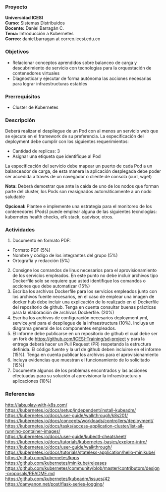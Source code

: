 ### Proyecto
**Universidad ICESI**  
**Curso:** Sistemas Distribuidos  
**Docente:** Daniel Barragán C.  
**Tema:** Introducción a Kubernetes  
**Correo:** daniel.barragan at correo.icesi.edu.co

### Objetivos
* Relacionar conceptos aprendidos sobre balanceo de carga y
descubrimiento de servicio con tecnologías para la orquestación
de contenedores virtuales
* Diagnosticar y ejecutar de forma autónoma las acciones necesarias para lograr infraestructuras estables

### Prerrequisitos
* Cluster de Kubernetes

### Descripción
Deberá realizar el despliegue de un Pod con al menos un servicio web que se ejecute en el framework de su preferencia. La especificación del deployment debe cumplir con los siguientes requerimientos:

* Cantidad de replicas: 3
* Asignar una etiqueta que identifique al Pod

La especificación del servicio debe mapear un puerto de cada Pod a un balanceador de carga, de esta manera la aplicación desplegada debe poder ser accedida a través de un navegador o cliente de consola (curl, wget)

**Nota:**
Deberá demostrar que ante la caída de uno de los nodos que forman parte del cluster, los Pods son reasignados automáticamente a un nodo saludable

**Opcional:**
Plantee e implemente una estrategia para el monitoreo de los contenedores (Pods) puede emplear alguna de las siguientes tecnologías: kubernetes health checks, efk stack, cadvisor, otros.

### Actividades
1. Documento en formato PDF:  
  * Formato PDF (5%)
  * Nombre y código de los integrantes del grupo (5%)
  * Ortografía y redacción (5%)
2. Consigne los comandos de linux necesarios para el aprovisionamiento de los servicios empleados. En este punto no debe incluir archivos tipo Dockerfile solo se requiere que usted identifique los comandos o acciones que debe automatizar (15%)
3. Escriba los archivos Dockerfile para los servicios empleados junto con los archivos fuente necesarios, en el caso de emplear una imagen de docker hub debe incluir una explicación de lo realizado en el Dockerfile del repositorio de github. Tenga en cuenta consultar buenas prácticas para la elaboración de archivos Dockerfile. (20%)
4. Escriba los archivos de configuración necesarios deployment.yml, service.yml para el despliegue de la infraestructura (10%). Incluya un diagrama general de los componentes empleados.
5. El informe debe publicarse en un repositorio de github el cual debe ser un fork de https://github.com/ICESI-Training/sd-project y para la entrega deberá hacer un Pull Request (PR) respetando la estructura definida. El código fuente y la url de github deben incluirse en el informe (15%). Tenga en cuenta publicar los archivos para el aprovisionamiento
6. Incluya evidencias que muestran el funcionamiento de lo solicitado (15%)
7. Documente algunos de los problemas encontrados y las acciones efectuadas para su solución al aprovisionar la infraestructura y aplicaciones (10%)

### Referencias
http://labs.play-with-k8s.com/  
https://kubernetes.io/docs/setup/independent/install-kubeadm/  
https://kubernetes.io/docs/user-guide/walkthrough/k8s201/  
https://kubernetes.io/docs/concepts/workloads/controllers/deployment/  
https://kubernetes.io/docs/tasks/access-application-cluster/list-all-running-container-images/  
https://kubernetes.io/docs/user-guide/kubectl-cheatsheet/  
https://kubernetes.io/docs/tutorials/kubernetes-basics/explore-intro/  
https://kubernetes.io/docs/user-guide/walkthrough/  
https://kubernetes.io/docs/tutorials/stateless-application/hello-minikube/  
https://github.com/kubernetes/kops  
https://github.com/kubernetes/minikube/releases  
https://github.com/kubernetes/community/blob/master/contributors/design-proposals/README.md  
https://github.com/kubernetes/kubeadm/issues/42  
https://damyanon.net/post/flask-series-logging/
